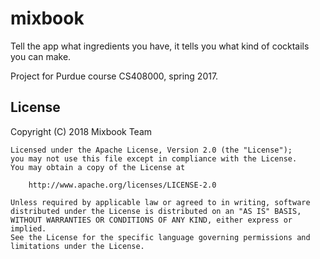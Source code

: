 # mixbook
Tell the app what ingredients you have, it tells you what kind of cocktails you can make.

Project for Purdue course CS408000, spring 2017.

## License
Copyright (C) 2018 Mixbook Team

    Licensed under the Apache License, Version 2.0 (the "License");
    you may not use this file except in compliance with the License.
    You may obtain a copy of the License at

        http://www.apache.org/licenses/LICENSE-2.0

    Unless required by applicable law or agreed to in writing, software
    distributed under the License is distributed on an "AS IS" BASIS,
    WITHOUT WARRANTIES OR CONDITIONS OF ANY KIND, either express or implied.
    See the License for the specific language governing permissions and
    limitations under the License.
